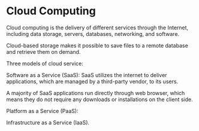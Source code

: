# Cloud Computing

Cloud computing is the delivery of different services through the Internet, including data storage, servers, databases, networking, and software.

Cloud-based storage makes it possible to save files to a remote database and retrieve them on demand. 

Three models of cloud service:

Software as a Service (SaaS):  SaaS utilizes the internet to deliver applications, which are managed by a third-party vendor, to its users.

A majority of SaaS applications run directly through web browser, which means they do not require any downloads or installations on the client side.

Platform as a Service (PaaS): 

Infrastructure as a Service (IaaS).

